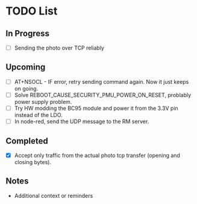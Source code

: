 # TODO List

## In Progress
- [ ] Sending the photo over TCP reliably

## Upcoming
- [ ] AT+NSOCL - IF error, retry sending command again. Now it just keeps on going.
- [ ] Solve REBOOT_CAUSE_SECURITY_PMU_POWER_ON_RESET, problably power supply problem.
- [ ] Try HW modding the BC95 module and power it from the 3.3V pin instead of the LDO.
- [ ] In node-red, send the UDP message to the RM server.

## Completed
- [x] Accept only traffic from the actual photo tcp transfer (opening and closing bytes). 

## Notes
* Additional context or reminders 